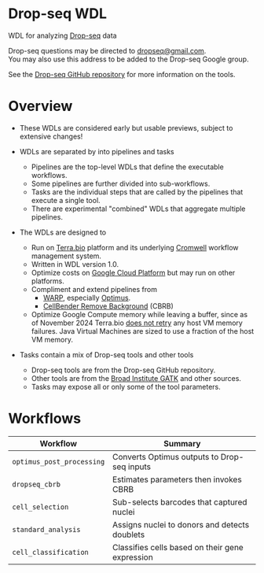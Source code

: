 # Drop-seq WDL

WDL for analyzing [Drop-seq](http://mccarrolllab.com/dropseq/) data

Drop-seq questions may be directed to [dropseq@gmail.com](mailto:dropseq@gmail.com).  
You may also use this address to be added to the Drop-seq Google group.

See the [Drop-seq GitHub repository](https://github.com/broadinstitute/Drop-seq) for more information on the tools.

# Overview

* These WDLs are considered early but usable previews, subject to extensive changes!

* WDLs are separated by into pipelines and tasks
    * Pipelines are the top-level WDLs that define the executable workflows.
    * Some pipelines are further divided into sub-workflows.
    * Tasks are the individual steps that are called by the pipelines that execute a single tool.
    * There are experimental "combined" WDLs that aggregate multiple pipelines.

* The WDLs are designed to
    * Run on [Terra.bio](https://terra.bio) platform and its underlying [Cromwell](https://cromwell.readthedocs.io/)
      workflow management system.
    * Written in WDL version 1.0.
    * Optimize costs on [Google Cloud Platform](https://cloud.google.com/) but may run on other platforms.
    * Compliment and extend pipelines from
        * [WARP](https://broadinstitute.github.io/warp/), especially
          [Optimus](https://broadinstitute.github.io/warp/docs/Pipelines/Optimus_Pipeline/README).
        * [CellBender Remove Background](https://cellbender.readthedocs.io/) (CBRB)
    * Optimize Google Compute memory while leaving a buffer, since as of November 2024 Terra.bio
      [does not retry](https://support.terra.bio/hc/en-us/community/posts/25689049423259/comments/27763244299163)
      any host VM memory failures. Java Virtual Machines are sized to use a fraction of the host VM memory.

* Tasks contain a mix of Drop-seq tools and other tools
    * Drop-seq tools are from the Drop-seq GitHub repository.
    * Other tools are from the [Broad Institute GATK](https://gatk.broadinstitute.org/) and other sources.
    * Tasks may expose all or only some of the tool parameters.

# Workflows

| Workflow                  | Summary                                         |
|---------------------------|-------------------------------------------------|
| `optimus_post_processing` | Converts Optimus outputs to Drop-seq inputs     |
| `dropseq_cbrb`            | Estimates parameters then invokes CBRB          |
| `cell_selection`          | Sub-selects barcodes that captured nuclei       |
| `standard_analysis`       | Assigns nuclei to donors and detects doublets   |
| `cell_classification`     | Classifies cells based on their gene expression |

